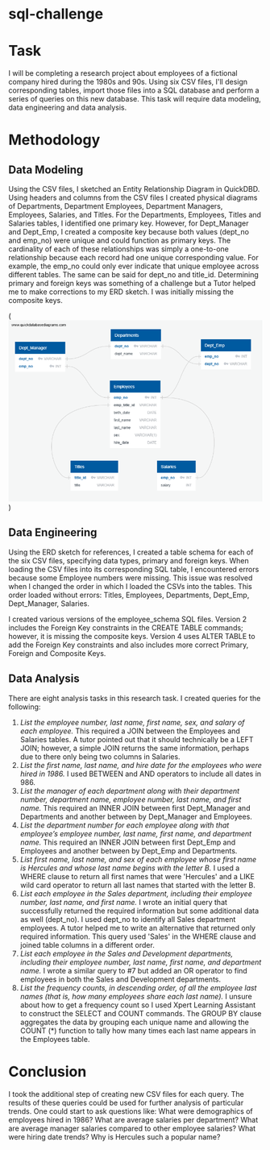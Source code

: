 # sql-challenge

# Task
I will be completing a research project about employees of a fictional company hired during the 1980s and 90s. Using six CSV files, I'll design corresponding tables, import those files into a SQL database and perform a series of queries on this new database. This task will require data modeling, data engineering and data analysis.

# Methodology 
## Data Modeling
Using the CSV files, I sketched an Entity Relationship Diagram in QuickDBD. Using headers and columns from the CSV files I created physical diagrams of Departments, Department Employees, Department Managers, Employees, Salaries, and Titles. For the Departments, Employees, Titles and Salaries tables, I identified one primary key. However, for Dept_Manager and Dept_Emp, I created a composite key because both values (dept_no and emp_no) were unique and could function as primary keys. The cardinality of each of these relationships was simply a one-to-one relationship because each record had one unique corresponding value. For example, the emp_no could only ever indicate that unique employee across different tables. The same can be said for dept_no and title_id. Determining primary and foreign keys was something of a challenge but a Tutor helped me to make corrections to my ERD sketch. I was initially missing the composite keys.

(![ERD Sketch](EmployeeSQL/image/data_modeling.png))

## Data Engineering
Using the ERD sketch for references, I created a table schema for each of the six CSV files, specifying data types, primary and foreign keys. When loading the CSV files into its corresponding SQL table, I encountered errors because some Employee numbers were missing. This issue was resolved when I changed the order in which I loaded the CSVs into the tables. This order loaded without errors: Titles, Employees, Departments, Dept_Emp, Dept_Manager, Salaries.

I created various versions of the employee_schema SQL files. Version 2 includes the Foreign Key constraints in the CREATE TABLE commands; however, it is missing the composite keys. Version 4 uses ALTER TABLE to add the Foreign Key constraints and also includes more correct Primary, Foreign and Composite Keys.

## Data Analysis
There are eight analysis tasks in this research task. I created queries for the following:
1. _List the employee number, last name, first name, sex, and salary of each employee._ This required a JOIN between the Employees and Salaries tables. A tutor pointed out that it should technically be a LEFT JOIN; however, a simple JOIN returns the same information, perhaps due to there only being two columns in Salaries.
3. _List the first name, last name, and hire date for the employees who were hired in 1986._ I used BETWEEN and AND operators to include all dates in 986.
4. _List the manager of each department along with their department number, department name, employee number, last name, and first name._ This required an INNER JOIN between first Dept_Manager and Departments and another between by Dept_Manager and Employees.
5. _List the department number for each employee along with that employee’s employee number, last name, first name, and department name._ This required an INNER JOIN between first Dept_Emp and Employees and another between by Dept_Emp and Departments. 
6. _List first name, last name, and sex of each employee whose first name is Hercules and whose last name begins with the letter B._ I used a WHERE clause to return all first names that were 'Hercules' and a LIKE wild card operator to return all last names that started with the letter B.
7. _List each employee in the Sales department, including their employee number, last name, and first name._  I wrote an initial query that successfully returned the required information but some additional data as well (dept_no). I used dept_no to identify all Sales department employees. A tutor helped me to write an alternative that returned only required information. This query used 'Sales' in the WHERE clause and joined table columns in a different order.
8. _List each employee in the Sales and Development departments, including their employee number, last name, first name, and department name._ I wrote a similar query to #7 but added an OR operator to find employees in both the Sales and Development departments.
9. _List the frequency counts, in descending order, of all the employee last names (that is, how many employees share each last name)._ I unsure about how to get a frequency count so I used Xpert Learning Assistant to construct the SELECT and COUNT commands. The GROUP BY clause aggregates the data by grouping each unique name and allowing the COUNT (*) function to tally how many times each last name appears in the Employees table.

# Conclusion

I took the additional step of creating new CSV files for each query. The results of these queries could be used for further analysis of particular trends. One could start to ask questions like: What were demographics of employees hired in 1986? What are average salaries per department? What are average manager salaries compared to other employee salaries? What were hiring date trends? Why is Hercules such a popular name?
